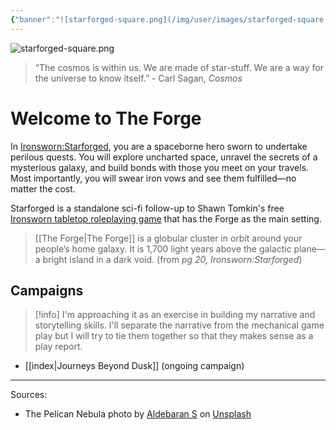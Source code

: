 ```yaml
---
{"banner":"![starforged-square.png](/img/user/images/starforged-square.png)","dg-home":true,"dg-publish":true,"permalink":"/index/","tags":["gardenEntry"],"dgPassFrontmatter":true}
---
```



![starforged-square.png](/img/user/images/starforged-square.png)

> “The cosmos is within us. We are made of star-stuff. We are a way for the universe to know itself.” - Carl Sagan, *Cosmos*

# Welcome to The Forge

In [Ironsworn:Starforged](https://www.ironswornrpg.com/product-ironsworn-starforged), you are a spaceborne hero sworn to undertake perilous quests. You will explore uncharted space, unravel the secrets of a mysterious galaxy, and build bonds with those you meet on your travels. Most importantly, you will swear iron vows and see them fulfilled—no matter the cost.

Starforged is a standalone sci-fi follow-up to Shawn Tomkin's free [Ironsworn tabletop roleplaying game](https://www.ironswornrpg.com/products-ironsworn) that has the Forge as the main setting.

> [[The Forge\|The Forge]] is a globular cluster in orbit around your people’s home galaxy. It is 1,700 light years above the galactic plane—a bright island in a dark void. (from *pg 20, Ironsworn:Starforged*)


## Campaigns

> [!info]
> I'm approaching it as an exercise in building my narrative and storytelling skills. I'll separate the narrative from the mechanical game play but I will try to tie them together so that they makes sense as a play report.

- [[index\|Journeys Beyond Dusk]] (ongoing campaign)


---
Sources:
- The Pelican Nebula photo by [Aldebaran S](https://unsplash.com/@aldebarans?utm_source=unsplash&utm_medium=referral&utm_content=creditCopyText) on [Unsplash](https://unsplash.com/s/photos/nebula?utm_source=unsplash&utm_medium=referral&utm_content=creditCopyText)
